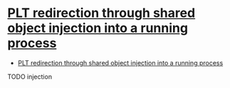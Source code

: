 # [PLT redirection through shared object injection into a running process](https://www.codeproject.com/articles/30824/plt-redirection-through-shared-object-injection-in)

- [PLT redirection through shared object injection into a running process](#plt-redirection-through-shared-object-injection-into-a-running-process)








TODO injection